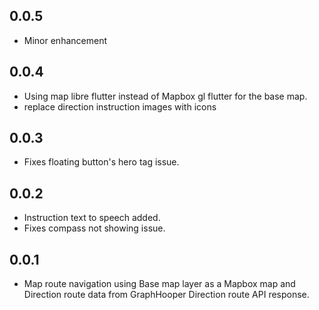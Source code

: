 
## 0.0.5
* Minor enhancement
  
## 0.0.4
* Using map libre flutter instead of Mapbox gl flutter for the base map.
* replace direction instruction images with icons
  
## 0.0.3
* Fixes floating button's hero tag issue.
  
## 0.0.2
* Instruction text to speech added.
* Fixes compass not showing issue.

## 0.0.1
* Map route navigation using Base map layer as a Mapbox map and Direction route data from GraphHooper Direction route API response.


